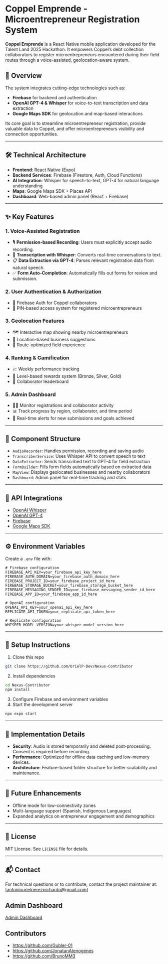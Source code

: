 # Coppel Emprende - Microentrepreneur Registration System

**Coppel Emprende** is a React Native mobile application developed for the Talent Land 2025 Hackathon. It empowers Coppel’s debt collection collaborators to register microentrepreneurs encountered during their field routes through a voice-assisted, geolocation-aware system.

## 🧠 Overview

The system integrates cutting-edge technologies such as:
- **Firebase** for backend and authentication
- **OpenAI GPT-4 & Whisper** for voice-to-text transcription and data extraction
- **Google Maps SDK** for geolocation and map-based interactions

Its core goal is to streamline microentrepreneur registration, provide valuable data to Coppel, and offer microentrepreneurs visibility and connection opportunities.

---

## 🛠 Technical Architecture

- **Frontend**: React Native (Expo)
- **Backend Services**: Firebase (Firestore, Auth, Cloud Functions)
- **AI Integration**: Whisper for speech-to-text, GPT-4 for natural language understanding
- **Maps**: Google Maps SDK + Places API
- **Dashboard**: Web-based admin panel (React + Firebase)

---

## ✨ Key Features

### 1. Voice-Assisted Registration
- 🎙 **Permission-based Recording**: Users must explicitly accept audio recording.
- 🧾 **Transcription with Whisper**: Converts real-time conversations to text.
- 📋 **Data Extraction via GPT-4**: Parses relevant registration data from natural speech.
- ✅ **Form Auto-Completion**: Automatically fills out forms for review and submission.

### 2. User Authentication & Authorization
- 🔐 Firebase Auth for Coppel collaborators
- 🔢 PIN-based access system for registered microentrepreneurs

### 3. Geolocation Features
- 🗺️ Interactive map showing nearby microentrepreneurs
- 📍 Location-based business suggestions
- 🧭 Route-optimized field experience

### 4. Ranking & Gamification
- 📈 Weekly performance tracking
- 🏅 Level-based rewards system (Bronze, Silver, Gold)
- 👥 Collaborator leaderboard

### 5. Admin Dashboard
- 🧑‍💼 Monitor registrations and collaborator activity
- 📊 Track progress by region, collaborator, and time period
- 🔔 Real-time alerts for new submissions and goals achieved

---

## 🧩 Component Structure

- `AudioRecorder`: Handles permission, recording and saving audio
- `TranscriberService`: Uses Whisper API to convert speech to text
- `DataExtractor`: Sends transcribed text to GPT-4 for field extraction
- `FormBuilder`: Fills form fields automatically based on extracted data
- `MapView`: Displays geolocated businesses and nearby collaborators
- `Dashboard`: Admin panel for real-time tracking and stats

---

## 🔌 API Integrations

- [OpenAI Whisper](https://platform.openai.com/docs/guides/speech-to-text)
- [OpenAI GPT-4](https://platform.openai.com/docs/guides/completion)
- [Firebase](https://firebase.google.com/)
- [Google Maps SDK](https://developers.google.com/maps/documentation)

---

## ⚙️ Environment Variables

Create a `.env` file with:
```env
# Firebase configuration
FIREBASE_API_KEY=your_firebase_api_key_here
FIREBASE_AUTH_DOMAIN=your_firebase_auth_domain_here
FIREBASE_PROJECT_ID=your_firebase_project_id_here
FIREBASE_STORAGE_BUCKET=your_firebase_storage_bucket_here
FIREBASE_MESSAGING_SENDER_ID=your_firebase_messaging_sender_id_here
FIREBASE_APP_ID=your_firebase_app_id_here

# OpenAI configuration
OPENAI_API_KEY=your_openai_api_key_here
REPLICATE_API_TOKEN=your_replicate_api_token_here

# Replicate configuration
WHISPER_MODEL_VERSION=your_whisper_model_version_here
```

---

## 🚀 Setup Instructions

1. Clone this repo
```bash
git clone https://github.com/UrielP-Dev/Nexus-Contributor
```

2. Install dependencies
```bash
cd Nexus-Contributor
npm install
```

3. Configure Firebase and environment variables
4. Start the development server
```bash
npx expo start
```

---

## 🔧 Implementation Details

- **Security**: Audio is stored temporarily and deleted post-processing. Consent is required before recording.
- **Performance**: Optimized for offline data caching and low-memory devices.
- **Architecture**: Feature-based folder structure for better scalability and maintenance.

---

## 🔮 Future Enhancements

- Offline mode for low-connectivity zones
- Multi-language support (Spanish, Indigenous Languages)
- Expanded analytics on entrepreneur engagement and demographics

---

## 📄 License

MIT License. See `LICENSE` file for details.

---

## 📬 Contact

For technical questions or to contribute, contact the project maintainer at: [antoniourielperezpichardo@gmail.com]

## Admin Dashboard

[Admin Dashboard](https://github.com/JonatanAtenogenes/Nexus-Dashboard)

## Contributors
- https://github.com/Gubler-01
- https://github.com/JonatanAtenogenes
- https://github.com/BrunoMM3

